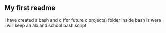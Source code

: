 ## My first readme

I have created a bash and c (for future c projects) folder
Inside bash is were i will keep an alx and school bash script
